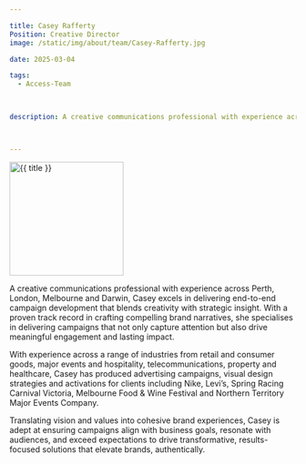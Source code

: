 ```yaml
---

title: Casey Rafferty
Position: Creative Director
image: /static/img/about/team/Casey-Rafferty.jpg

date: 2025-03-04

tags: 
  - Access-Team


  
description: A creative communications professional with experience across Perth, London, Melbourne and Darwin, Casey excels in delivering end-to-end campaign development that blends creativity with strategic insight. With a proven track record in crafting compelling brand narratives, she specialises in delivering campaigns that not only capture attention but also drive meaningful engagement and lasting impact.



---
```



<div class="grid-2-columns-team">		
	
<div class="teamimgwrapper">
    <a href="{{ post.url | url }}"><img src="https://ik.imagekit.io/webtactics/accesspr{{ image }}/tr:w-400,h-500" title="{{ title }}" alt="{{ title }}" width="200px" height="auto" class="teamlistimg">
    </a>
</div>

<div class="teamcontentwrapper">

<div class="teamsumtitle">

<p>A creative communications professional with experience across Perth, London, Melbourne and Darwin, Casey excels in delivering end-to-end campaign development that blends creativity with strategic insight. With a proven track record in crafting compelling brand narratives, she specialises in delivering campaigns that not only capture attention but also drive meaningful engagement and lasting impact.</p>

<p>With experience across a range of industries from retail and consumer goods, major events and hospitality, telecommunications, property and healthcare, Casey has produced advertising campaigns, visual design strategies and activations for clients including Nike, Levi’s, Spring Racing Carnival Victoria, Melbourne Food & Wine Festival and Northern Territory Major Events Company.</p>

</div>

</div>

</div>





Translating vision and values into cohesive brand experiences, Casey is adept at ensuring campaigns align with business goals, resonate with audiences, and exceed expectations to drive transformative, results-focused solutions that elevate brands, authentically.


